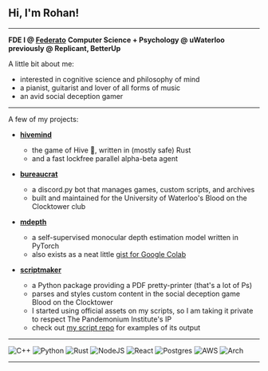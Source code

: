 ## Hi, I'm Rohan!

***

**FDE I @ [Federato](https://www.federato.ai)**
**Computer Science + Psychology @ uWaterloo**
**previously @ Replicant, BetterUp** 

A little bit about me:
- interested in cognitive science and philosophy of mind
- a pianist, guitarist and lover of all forms of music
- an avid social deception gamer

***

A few of my projects:

- **[hivemind](https://github.com/rsarvar1a/hivemind)**
  - the game of Hive 🐝, written in (mostly safe) Rust
  - and a fast lockfree parallel alpha-beta agent

- **[bureaucrat](https://github.com/rsarvar1a/bureaucrat)**
  - a discord.py bot that manages games, custom scripts, and archives
  - built and maintained for the University of Waterloo's Blood on the Clocktower club

- **[mdepth](https://github.com/rsarvar1a/mdepth)**
  - a self-supervised monocular depth estimation model written in PyTorch
  - also exists as a neat little [gist for Google Colab](https://gist.github.com/rsarvar1a/52b18e33987218663a0a325da3695559)

- **[scriptmaker](https://github.com/rsarvar1a/scriptmaker)**
  - a Python package providing a PDF pretty-printer (that's a lot of Ps)
  - parses and styles custom content in the social deception game Blood on the Clocktower
  - I started using official assets on my scripts, so I am taking it private to respect The Pandemonium Institute's IP
  - check out [my script repo](https://github.com/rsarvar1a/botcscripts) for examples of its output

***

![C++](https://img.shields.io/badge/c++-%2300599C.svg?style=for-the-badge&logo=c%2B%2B&logoColor=white)
![Python](https://img.shields.io/badge/python-3670A0?style=for-the-badge&logo=python&logoColor=ffdd54)
![Rust](https://img.shields.io/badge/rust-%23000000.svg?style=for-the-badge&logo=rust&logoColor=white)
![NodeJS](https://img.shields.io/badge/node.js-6DA55F?style=for-the-badge&logo=node.js&logoColor=white)
![React](https://img.shields.io/badge/react-%2320232a.svg?style=for-the-badge&logo=react&logoColor=%2361DAFB)
![Postgres](https://img.shields.io/badge/postgres-%23316192.svg?style=for-the-badge&logo=postgresql&logoColor=white)
![AWS](https://img.shields.io/badge/AWS-%23FF9900.svg?style=for-the-badge&logo=amazon-aws&logoColor=white)
![Arch](https://img.shields.io/badge/Arch%20Linux-1793D1?logo=arch-linux&logoColor=fff&style=for-the-badge)

***
